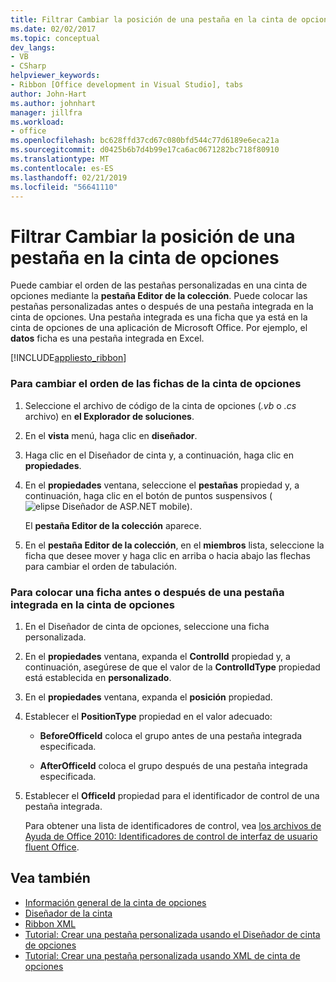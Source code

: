```yaml
---
title: Filtrar Cambiar la posición de una pestaña en la cinta de opciones
ms.date: 02/02/2017
ms.topic: conceptual
dev_langs:
- VB
- CSharp
helpviewer_keywords:
- Ribbon [Office development in Visual Studio], tabs
author: John-Hart
ms.author: johnhart
manager: jillfra
ms.workload:
- office
ms.openlocfilehash: bc628ffd37cd67c080bfd544c77d6189e6eca21a
ms.sourcegitcommit: d0425b6b7d4b99e17ca6ac0671282bc718f80910
ms.translationtype: MT
ms.contentlocale: es-ES
ms.lasthandoff: 02/21/2019
ms.locfileid: "56641110"
---
```

# <a name="how-to-change-the-position-of-a-tab-on-the-ribbon"></a>Filtrar Cambiar la posición de una pestaña en la cinta de opciones
  Puede cambiar el orden de las pestañas personalizadas en una cinta de opciones mediante la **pestaña Editor de la colección**. Puede colocar las pestañas personalizadas antes o después de una pestaña integrada en la cinta de opciones. Una pestaña integrada es una ficha que ya está en la cinta de opciones de una aplicación de Microsoft Office. Por ejemplo, el **datos** ficha es una pestaña integrada en Excel.

 [!INCLUDE[appliesto_ribbon](../vsto/includes/appliesto-ribbon-md.md)]

### <a name="to-change-the-order-of-tabs-on-the-ribbon"></a>Para cambiar el orden de las fichas de la cinta de opciones

1.  Seleccione el archivo de código de la cinta de opciones (*.vb* o *.cs* archivo) en **el Explorador de soluciones**.

2.  En el **vista** menú, haga clic en **diseñador**.

3.  Haga clic en el Diseñador de cinta y, a continuación, haga clic en **propiedades**.

4.  En el **propiedades** ventana, seleccione el **pestañas** propiedad y, a continuación, haga clic en el botón de puntos suspensivos (![elipse Diseñador de ASP.NET mobile](../sharepoint/media/mwellipsis.gif "ASP.NET Mobile Elipse del diseñador")).

     El **pestaña Editor de la colección** aparece.

5.  En el **pestaña Editor de la colección**, en el **miembros** lista, seleccione la ficha que desee mover y haga clic en arriba o hacia abajo las flechas para cambiar el orden de tabulación.

### <a name="to-position-a-tab-before-or-after-a-built-in-tab-on-the-ribbon"></a>Para colocar una ficha antes o después de una pestaña integrada en la cinta de opciones

1.  En el Diseñador de cinta de opciones, seleccione una ficha personalizada.

2.  En el **propiedades** ventana, expanda el **ControlId** propiedad y, a continuación, asegúrese de que el valor de la **ControlIdType** propiedad está establecida en **personalizado**.

3.  En el **propiedades** ventana, expanda el **posición** propiedad.

4.  Establecer el **PositionType** propiedad en el valor adecuado:

    -   **BeforeOfficeId** coloca el grupo antes de una pestaña integrada especificada.

    -   **AfterOfficeId** coloca el grupo después de una pestaña integrada especificada.

5.  Establecer el **OfficeId** propiedad para el identificador de control de una pestaña integrada.

     Para obtener una lista de identificadores de control, vea [los archivos de Ayuda de Office 2010: Identificadores de control de interfaz de usuario fluent Office](http://go.microsoft.com/fwlink/?LinkID=181052).

## <a name="see-also"></a>Vea también
- [Información general de la cinta de opciones](../vsto/ribbon-overview.md)
- [Diseñador de la cinta](../vsto/ribbon-designer.md)
- [Ribbon XML](../vsto/ribbon-xml.md)
- [Tutorial: Crear una pestaña personalizada usando el Diseñador de cinta de opciones](../vsto/walkthrough-creating-a-custom-tab-by-using-the-ribbon-designer.md)
- [Tutorial: Crear una pestaña personalizada usando XML de cinta de opciones](../vsto/walkthrough-creating-a-custom-tab-by-using-ribbon-xml.md)
